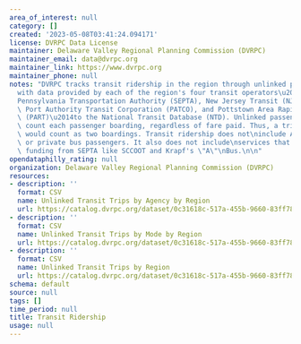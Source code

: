 ```yaml
---
area_of_interest: null
category: []
created: '2023-05-08T03:41:24.094171'
license: DVRPC Data License
maintainer: Delaware Valley Regional Planning Commission (DVRPC)
maintainer_email: data@dvrpc.org
maintainer_link: https://www.dvrpc.org
maintainer_phone: null
notes: "DVRPC tracks transit ridership in the region through unlinked passenger trips,\n\
  with data provided by each of the region's four transit operators\u2014Southeastern\n\
  Pennsylvania Transportation Authority (SEPTA), New Jersey Transit (NJ\nTransit),\
  \ Port Authority Transit Corporation (PATCO), and Pottstown Area Rapid\nTransit\
  \ (PART)\u2014to the National Transit Database (NTD). Unlinked passenger\ntrips\
  \ count each passenger boarding, regardless of fare paid. Thus, a trip\nwith a transfer\
  \ would count as two boardings. Transit ridership does not\ninclude Amtrak, shuttles,\
  \ or private bus passengers. It also does not include\nservices that receive partial\
  \ funding from SEPTA like SCCOOT and Krapf's \"A\"\nBus.\n\n"
opendataphilly_rating: null
organization: Delaware Valley Regional Planning Commission (DVRPC)
resources:
- description: ''
  format: CSV
  name: Unlinked Transit Trips by Agency by Region
  url: https://catalog.dvrpc.org/dataset/0c31618c-517a-455b-9660-83ff784f8dc0/resource/1c3c0ce8-337e-4be8-a851-d7181f6a0260/download/transit_ridership.unlinked_transit_trips_by_agency_by_region.csv
- description: ''
  format: CSV
  name: Unlinked Transit Trips by Mode by Region
  url: https://catalog.dvrpc.org/dataset/0c31618c-517a-455b-9660-83ff784f8dc0/resource/788a5a02-b6c5-4002-b61e-c5041bc1e7c9/download/transit_ridership.unlinked_transit_trips_by_mode_by_region.csv
- description: ''
  format: CSV
  name: Unlinked Transit Trips by Region
  url: https://catalog.dvrpc.org/dataset/0c31618c-517a-455b-9660-83ff784f8dc0/resource/5b2d5621-8f7a-4134-868a-091d68c78615/download/transit_ridership.unlinked_transit_trips_by_region.csv
schema: default
source: null
tags: []
time_period: null
title: Transit Ridership
usage: null
---
```

